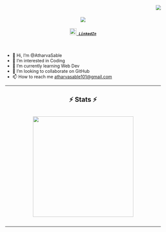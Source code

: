 <img align="right" src="https://visitor-badge.laobi.icu/badge?page_id=zumrudu-anka.zumrudu-anka">

<h1 align="center">
  <a href="https://git.io/typing-svg">
    <img src="https://readme-typing-svg.herokuapp.com/?lines=Hello,+There!+👋;This+is+Atharva+Sable....;Nice+to+meet+you!&center=true&size=30">
  </a>
</h1>


<h5 align="center">
  <code><a href="https://www.linkedin.com/in/atharva-sable-037a15191/" title="LinkedIn Profile"><img width="22" src="https://cdn-icons-png.flaticon.com/512/174/174857.png"> LinkedIn</a></code>
  
</h5>
<br>

- 👋 Hi, I’m @AtharvaSable
- 👀 I’m interested in Coding
- 🌱 I’m currently learning Web Dev
- 💞️ I’m looking to collaborate on GitHub
- 📫 How to reach me atharvasable101@gmail.com

<hr>

<h2 align="center">⚡ Stats ⚡</h2>
<br>

  <div align=center>
    <a href="https://github.com/AtharvaSable/github-readme-stats">
      <img width=325 align="center" src="https://github-readme-stats.vercel.app/api/top-langs/?username=AtharvaSable&hide=c%23,powershell,Mathematica,Ruby,Objective-C,Objective-C%2b%2b,Cuda&title_color=61dafb&text_color=ffffff&icon_color=61dafb&bg_color=20232a&langs_count=8&layout=compact&border_color=61dafb&hide_border=true" />
    </a>
  </div>
  <br>
  
  
</p>

<hr>


<!---
AtharvaSable/AtharvaSable is a ✨ special ✨ repository because its `README.md` (this file) appears on your GitHub profile.
You can click the Preview link to take a look at your changes.
--->
